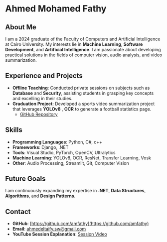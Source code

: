 # Ahmed Mohamed Fathy

## About Me
I am a 2024 graduate of the Faculty of Computers and Artificial Intelligence at Cairo University. My interests lie in **Machine Learning**, **Software Development**, and **Artificial Intelligence**. I am passionate about developing practical solutions in the fields of computer vision, audio analysis, and video summarization.

## Experience and Projects
- **Offline Teaching**: Conducted private sessions on subjects such as **Database** and **Security**, assisting students in grasping key concepts and excelling in their studies.
- **Graduation Project**: Developed a sports video summarization project that leverages **YOLOv8** , **OCR** to generate a football statistics page.  
  - [GitHub Repository](https://github.com/amfathy/Football-statistics-page)

## Skills
- **Programming Languages**: Python, C#, c++
- **Frameworks**: Django, .NET
- **Tools**: Visual Studio, PyTorch, OpenCV, Ultralytics
- **Machine Learning**: YOLOv8, OCR, ResNet, Transfer Learning, Vosk
- **Other**: Audio Processing, Streamlit, Git, Computer Vision
  
## Future Goals
I am continuously expanding my expertise in **.NET**, **Data Structures**, **Algorithms**, and **Design Patterns**.

## Contact
- **GitHub**: [https://github.com/amfathy](https://github.com/amfathy)
- **Email**: [ahmedeltaify.sw@gmail.com](mailto:ahmedeltaify.sw@gmail.com)
- **YouTube Session Explanation**: [Session Video](https://www.youtube.com/watch?v=91kaFcoGgIs&t=1678s)
